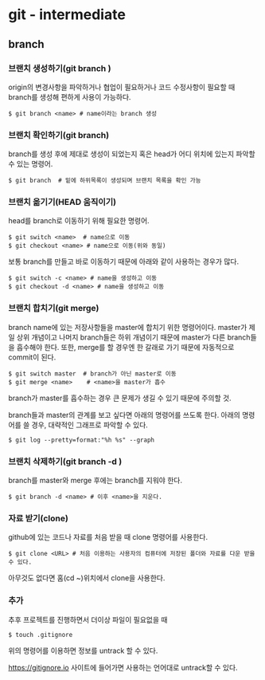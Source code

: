 # git - intermediate

## branch

### 브랜치 생성하기(git branch <name>)

origin의 변경사항을 파악하거나 협업이 필요하거나 코드 수정사항이 필요할 때 branch를 생성해 편하게 사용이 가능하다.

```
$ git branch <name> # name이라는 branch 생성
```



### 브랜치 확인하기(git branch)

branch를 생성 후에 제대로 생성이 되었는지 혹은 head가 어디 위치에 있는지 파악할 수 있는 명령어.

```
$ git branch  # 밑에 하위목록이 생성되며 브랜치 목록을 확인 가능
```



### 브랜치 옮기기(HEAD 움직이기)

head를 branch로 이동하기 위해 필요한 명령어.

```
$ git switch <name>  # name으로 이동
$ git checkout <name> # name으로 이동(위와 동일)
```

보통 branch를 만들고 바로 이동하기 때문에 아래와 같이 사용하는 경우가 많다.

```
$ git switch -c <name> # name을 생성하고 이동
$ git checkout -d <name> # name을 생성하고 이동
```



### 브랜치 합치기(git merge)

branch name에 있는 저장사항들을 master에 합치기 위한 명령어이다. master가 제일 상위 개념이고 나머지 branch들은 하위 개념이기 때문에 master가 다른 branch들을 흡수해야 한다. 또한, merge를 할 경우엔 한 갈래로 가기 때문에 자동적으로 commit이 된다.

```
$ git switch master  # branch가 아닌 master로 이동
$ git merge <name>    # <name>을 master가 흡수
```

branch가 master를 흡수하는 경우 큰 문제가 생길 수 있기 때문에 주의할 것.

branch들과 master의 관계를 보고 싶다면 아래의 명령어를 쓰도록 한다. 아래의 명령어를 쓸 경우, 대략적인 그래프로 파악할 수 있다.

```
$ git log --pretty=format:"%h %s" --graph
```



### 브랜치 삭제하기(git branch -d <name>)

branch를 master와 merge 후에는 branch를 지워야 한다.

```
$ git branch -d <name> # 이후 <name>을 지운다.
```



### 자료 받기(clone)

github에 있는 코드나 자료를 처음 받을 때 clone 명령어를 사용한다.

```
$ git clone <URL> # 처음 이용하는 사용자의 컴퓨터에 저장된 폴더와 자료를 다운 받을 수 있다.
```

아무것도 없다면 홈(cd ~)위치에서 clone을 사용한다.



### 추가

추후 프로젝트를 진행하면서 더이상 파일이 필요없을 때

```
$ touch .gitignore
```

위의 명령어를 이용하면 정보를 untrack 할 수 있다.

https://gitignore.io 사이트에 들어가면 사용하는 언어대로 untrack할 수 있다.
